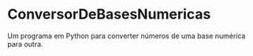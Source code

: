 # ConversorDeBasesNumericas
 Um programa em Python para converter números de uma base numérica para outra.
